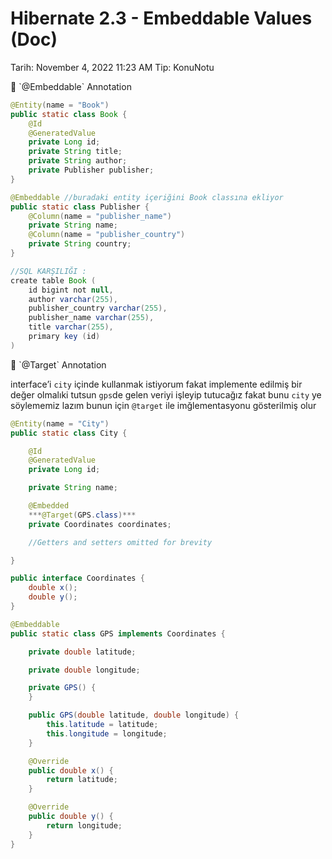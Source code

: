# Hibernate 2.3 - Embeddable Values (Doc)

Tarih: November 4, 2022 11:23 AM
Tip: KonuNotu

<aside>
🌟 `@Embeddable` Annotation

</aside>

```java
@Entity(name = "Book")
public static class Book {
	@Id
	@GeneratedValue
	private Long id;
	private String title;
	private String author;
	private Publisher publisher;
}

@Embeddable //buradaki entity içeriğini Book classına ekliyor
public static class Publisher {
	@Column(name = "publisher_name")
	private String name;
	@Column(name = "publisher_country")
	private String country;
}

//SQL KARŞILIĞI :
create table Book (
    id bigint not null,
    author varchar(255),
    publisher_country varchar(255),
    publisher_name varchar(255),
    title varchar(255),
    primary key (id)
)
```

<aside>
🌟 `@Target` Annotation

</aside>

interface’i  `city` içinde kullanmak istiyorum fakat implemente edilmiş bir değer olmalıki tutsun `gps`de gelen veriyi işleyip tutucağız fakat bunu `city` ye söylememiz lazım bunun için `@target` ile imğlementasyonu gösterilmiş olur

```java
@Entity(name = "City")
public static class City {

	@Id
	@GeneratedValue
	private Long id;

	private String name;

	@Embedded
	***@Target(GPS.class)***
	private Coordinates coordinates;

	//Getters and setters omitted for brevity

}

public interface Coordinates {
	double x();
	double y();
}

@Embeddable
public static class GPS implements Coordinates {

	private double latitude;

	private double longitude;

	private GPS() {
	}

	public GPS(double latitude, double longitude) {
		this.latitude = latitude;
		this.longitude = longitude;
	}

	@Override
	public double x() {
		return latitude;
	}

	@Override
	public double y() {
		return longitude;
	}
}

```